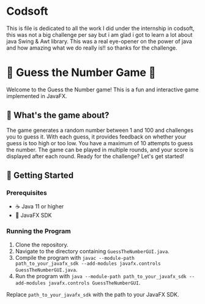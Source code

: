 
# Codsoft
This is file is dedicated to all the work I did under the internship in codsoft, this was not a big challenge per say but
i am glad i got to learn a lot about java Swing & Awt library.
This was a real eye-opener on the power of java and how amazing what we do really is!! so thanks for the challenge.

# 🎲 Guess the Number Game 🎲

Welcome to the Guess the Number game! This is a fun and interactive game implemented in JavaFX.

## 🎯 What's the game about?

The game generates a random number between 1 and 100 and challenges you to guess it. 
With each guess, it provides feedback on whether your guess is too high or too low. You have a maximum of 10 attempts to guess the number.
The game can be played in multiple rounds, and your score is displayed after each round. Ready for the challenge? Let's get started!

## 🚀 Getting Started

### Prerequisites

- ☕ Java 11 or higher
- 🦁 JavaFX SDK

### Running the Program

1. Clone the repository.
2. Navigate to the directory containing `GuessTheNumberGUI.java`.
3. Compile the program with `javac --module-path path_to_your_javafx_sdk --add-modules javafx.controls GuessTheNumberGUI.java`.
4. Run the program with `java --module-path path_to_your_javafx_sdk --add-modules javafx.controls GuessTheNumberGUI`.

Replace `path_to_your_javafx_sdk` with the path to your JavaFX SDK.



